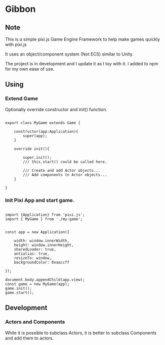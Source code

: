 # Gibbon

## Note
This is a simple pixi.js Game Engine Framework to help make games quickly with pixi.js

It uses an object/component system (Not ECS) similar to Unity.

The project is in development and I update it as I toy with it. I added to npm for my own ease of use.

## Using

### Extend Game

Optionally override constructor and init() function.

```import { Game } from 'gibbon.js';

export class MyGame extends Game {

    constructor(app:Application){
        super(app);
    }

    override init(){

        super.init();
        /// this.start() could be called here.

        /// Create and add Actor objects...
        /// Add components to Actor objects...
    }

}
```


### Init Pixi App and start game.

```

import {Application} from 'pixi.js';
import { MyGame } from './my-game';


const app = new Application({

    width: window.innerWidth,
    height: window.innerHeight,
    sharedLoader: true,
    antialias: true,
    resizeTo: window,
    backgroundColor: 0xaaccff

});

document.body.appendChild(app.view);
const game = new MyGame(app);
game.init();
game.start();
```


## Development


### Actors and Components

While it is possible to subclass Actors, it is better to subclass Components
and add them to actors.
